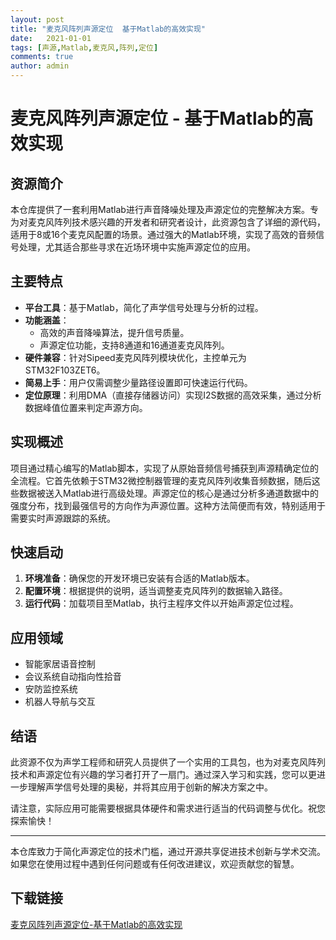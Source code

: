 ```yaml
---
layout: post
title: "麦克风阵列声源定位  基于Matlab的高效实现"
date:   2021-01-01
tags: [声源,Matlab,麦克风,阵列,定位]
comments: true
author: admin
---
```

# 麦克风阵列声源定位 - 基于Matlab的高效实现

## 资源简介

本仓库提供了一套利用Matlab进行声音降噪处理及声源定位的完整解决方案。专为对麦克风阵列技术感兴趣的开发者和研究者设计，此资源包含了详细的源代码，适用于8或16个麦克风配置的场景。通过强大的Matlab环境，实现了高效的音频信号处理，尤其适合那些寻求在近场环境中实施声源定位的应用。

## 主要特点

- **平台工具**：基于Matlab，简化了声学信号处理与分析的过程。
- **功能涵盖**：
  - 高效的声音降噪算法，提升信号质量。
  - 声源定位功能，支持8通道和16通道麦克风阵列。
- **硬件兼容**：针对Sipeed麦克风阵列模块优化，主控单元为STM32F103ZET6。
- **简易上手**：用户仅需调整少量路径设置即可快速运行代码。
- **定位原理**：利用DMA（直接存储器访问）实现I2S数据的高效采集，通过分析数据峰值位置来判定声源方向。

## 实现概述

项目通过精心编写的Matlab脚本，实现了从原始音频信号捕获到声源精确定位的全流程。它首先依赖于STM32微控制器管理的麦克风阵列收集音频数据，随后这些数据被送入Matlab进行高级处理。声源定位的核心是通过分析多通道数据中的强度分布，找到最强信号的方向作为声源位置。这种方法简便而有效，特别适用于需要实时声源跟踪的系统。

## 快速启动

1. **环境准备**：确保您的开发环境已安装有合适的Matlab版本。
2. **配置环境**：根据提供的说明，适当调整麦克风阵列的数据输入路径。
3. **运行代码**：加载项目至Matlab，执行主程序文件以开始声源定位过程。

## 应用领域

- 智能家居语音控制
- 会议系统自动指向性拾音
- 安防监控系统
- 机器人导航与交互

## 结语

此资源不仅为声学工程师和研究人员提供了一个实用的工具包，也为对麦克风阵列技术和声源定位有兴趣的学习者打开了一扇门。通过深入学习和实践，您可以更进一步理解声学信号处理的奥秘，并将其应用于创新的解决方案之中。

请注意，实际应用可能需要根据具体硬件和需求进行适当的代码调整与优化。祝您探索愉快！

---

本仓库致力于简化声源定位的技术门槛，通过开源共享促进技术创新与学术交流。如果您在使用过程中遇到任何问题或有任何改进建议，欢迎贡献您的智慧。

## 下载链接

[麦克风阵列声源定位-基于Matlab的高效实现](https://pan.quark.cn/s/222b5eb17b03)